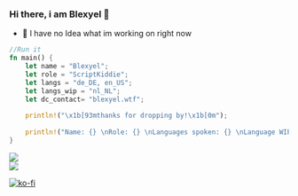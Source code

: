 ### Hi there, i am Blexyel 👋

- 🔭 I have no Idea what im working on right now

```rs
//Run it
fn main() {
    let name = "Blexyel";
    let role = "ScriptKiddie";
    let langs = "de_DE, en_US";
    let langs_wip = "nl_NL";
    let dc_contact= "blexyel.wtf";
    
    println!("\x1b[93mthanks for dropping by!\x1b[0m");
    
    println!("Name: {} \nRole: {} \nLanguages spoken: {} \nLanguage WIP: {} \nDicord: @{}", name, role, langs, langs_wip, dc_contact);
}

```

<span>
<img align="center" src="https://github-readme-stats.vercel.app/api?username=Blexyel&show_icons=true&include_all_commits=true&count_private=true&bg_color=00000000&hide_border=true"><br>
<img align="center" src="https://github-readme-stats.vercel.app/api/top-langs/?username=Blexyel&layout=compact&bg_color=00000000&hide_border=true&card_width=240"/>
</span>

[![ko-fi](https://ko-fi.com/img/githubbutton_sm.svg)](https://ko-fi.com/K3K6QJKW9)
<!--
**PassiHD2004/PassiHD2004** is a ✨ _special_ ✨ repository because its `README.md` (this file) appears on your GitHub profile.

Here are some ideas to get you started:

- 🔭 I’m currently working on ...
- 🌱 I’m currently learning ...
- 👯 I’m looking to collaborate on ...
- 🤔 I’m looking for help with ...
- 💬 Ask me about ...
- 📫 How to reach me: ...
- 😄 Pronouns: ...
- ⚡ Fun fact: ...
-->
